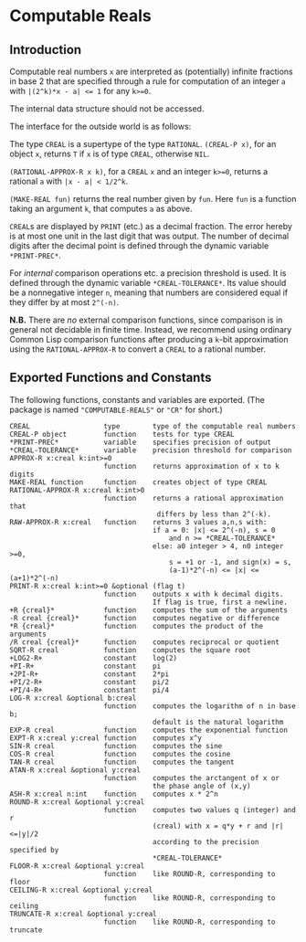 # Computable Reals

## Introduction

Computable real numbers `x` are interpreted as (potentially) infinite
fractions in base 2 that are specified through a rule for computation
of an integer `a` with `|(2^k)*x - a| <= 1` for any `k>=0`.

The internal data structure should not be accessed.

The interface for the outside world is as follows:

The type `CREAL` is a supertype of the type `RATIONAL`. `(CREAL-P x)`, for
an object `x`, returns `T` if `x` is of type `CREAL`, otherwise `NIL`.

`(RATIONAL-APPROX-R x k)`, for a `CREAL` `x` and an integer `k>=0`, returns a rational `a` with `|x - a| < 1/2^k`.

`(MAKE-REAL fun)` returns the real number given by `fun`. Here `fun` is a
function taking an argument `k`, that computes `a` as above.

`CREAL`s are displayed by `PRINT` (etc.) as a decimal fraction. The
error hereby is at most one unit in the last digit that was
output. The number of decimal digits after the decimal point is
defined through the dynamic variable `*PRINT-PREC*`.

For *internal* comparison operations etc. a precision threshold is used. It is
defined through the dynamic variable `*CREAL-TOLERANCE*`. Its value should
be a nonnegative integer `n`, meaning that numbers are considered equal
if they differ by at most `2^(-n)`.

**N.B.** There are *no* external comparison functions, since
comparison is in general not decidable in finite time. Instead, we
recommend using ordinary Common Lisp comparison functions after
producing a `k`-bit approximation using the `RATIONAL-APPROX-R` to
convert a `CREAL` to a rational number.

## Exported Functions and Constants

The following functions, constants and variables are exported. (The
package is named `"COMPUTABLE-REALS"` or `"CR"` for short.)

```
CREAL                  type        type of the computable real numbers
CREAL-P object         function    tests for type CREAL
*PRINT-PREC*           variable    specifies precision of output
*CREAL-TOLERANCE*      variable    precision threshold for comparison
APPROX-R x:creal k:int>=0
                       function    returns approximation of x to k digits
MAKE-REAL function     function    creates object of type CREAL
RATIONAL-APPROX-R x:creal k:int>0
                       function    returns a rational approximation that
                                    differs by less than 2^(-k).
RAW-APPROX-R x:creal   function    returns 3 values a,n,s with:
                                   if a = 0: |x| <= 2^(-n), s = 0
                                       and n >= *CREAL-TOLERANCE*
                                   else: a0 integer > 4, n0 integer >=0,
                                       s = +1 or -1, and sign(x) = s,
                                       (a-1)*2^(-n) <= |x| <= (a+1)*2^(-n)
PRINT-R x:creal k:int>=0 &optional (flag t)
                       function    outputs x with k decimal digits.
                                   If flag is true, first a newline.
+R {creal}*            function    computes the sum of the arguments
-R creal {creal}*      function    computes negative or difference
*R {creal}*            function    computes the product of the arguments
/R creal {creal}*      function    computes reciprocal or quotient
SQRT-R creal           function    computes the square root
+LOG2-R+               constant    log(2)
+PI-R+                 constant    pi
+2PI-R+                constant    2*pi
+PI/2-R+               constant    pi/2
+PI/4-R+               constant    pi/4
LOG-R x:creal &optional b:creal
                       function    computes the logarithm of n in base b;
                                   default is the natural logarithm
EXP-R creal            function    computes the exponential function
EXPT-R x:creal y:creal function    computes x^y
SIN-R creal            function    computes the sine
COS-R creal            function    computes the cosine
TAN-R creal            function    computes the tangent
ATAN-R x:creal &optional y:creal
                       function    computes the arctangent of x or
                                   the phase angle of (x,y)
ASH-R x:creal n:int    function    computes x * 2^n
ROUND-R x:creal &optional y:creal
                       function    computes two values q (integer) and r
                                   (creal) with x = q*y + r and |r|<=|y|/2
                                   according to the precision specified by
                                   *CREAL-TOLERANCE*
FLOOR-R x:creal &optional y:creal
                       function    like ROUND-R, corresponding to floor
CEILING-R x:creal &optional y:creal
                       function    like ROUND-R, corresponding to ceiling
TRUNCATE-R x:creal &optional y:creal
                       function    like ROUND-R, corresponding to truncate
```




